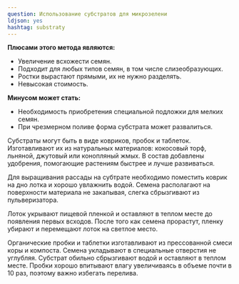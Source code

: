 ```yaml
---
question: Использование субстратов для микрозелени
ldjson: yes 
hashtag: substraty
---
```


**Плюсами этого метода являются:**

* Увеличение всхожести семян.
* Подходит для любых типов семян, в том числе слизеобразующих.
* Ростки вырастают прямыми, их не нужно разделять.
* Невысокая стоимость.

**Минусом может стать:**

* Необходимость приобретения специальной подложки для мелких семян.
* При чрезмерном поливе форма субстрата может развалиться.

Субстраты могут быть в виде ковриков, пробок и таблеток. Изготавливают их из натуральных материалов: кокосовый торф, льняной, джутовый или конопляный жмых. В состав добавлены удобрения, помогающие растениям быстрее и лучше развиваться.

Для выращивания рассады на субтрате необходимо поместить коврик на дно лотка и хорошо увлажнить водой. Семена располагают на поверхности материала не закапывая, слегка сбрызгивают из пульверизатора.

Лоток укрывают пищевой пленкой и оставляют в теплом месте до появления первых всходов. После того  как семена прорастут, пленку убирают и перемещают лоток на светлое место.

Органические пробки и таблетки изготавливают из прессованной смеси коры и компоста. Семена укладывают в специальные отверстия не углубляя. Субстрат обильно сбрызгивают водой и оставляют в теплом месте. Пробки хорошо впитывают влагу увеличиваясь в объеме почти в 10 раз, поэтому важно избегать перелива.

